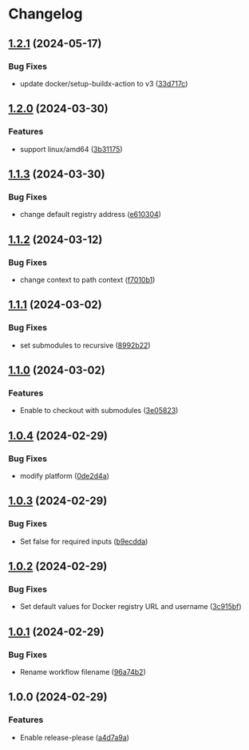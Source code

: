 # Changelog

## [1.2.1](https://github.com/chanyou0311/docker-build-and-push-workflow/compare/v1.2.0...v1.2.1) (2024-05-17)


### Bug Fixes

* update docker/setup-buildx-action to v3 ([33d717c](https://github.com/chanyou0311/docker-build-and-push-workflow/commit/33d717cc7a06d374f57c4da768eb1a58505dea9c))

## [1.2.0](https://github.com/chanyou0311/docker-build-and-push-workflow/compare/v1.1.3...v1.2.0) (2024-03-30)


### Features

* support linux/amd64 ([3b31175](https://github.com/chanyou0311/docker-build-and-push-workflow/commit/3b31175a8ffdb8fdaa39d8a7e26ab6b7e4d2849b))

## [1.1.3](https://github.com/chanyou0311/docker-build-and-push-workflow/compare/v1.1.2...v1.1.3) (2024-03-30)


### Bug Fixes

* change default registry address ([e610304](https://github.com/chanyou0311/docker-build-and-push-workflow/commit/e610304ed83559647699bb5220c7c841e4e0fcda))

## [1.1.2](https://github.com/chanyou0311/docker-build-and-push-workflow/compare/v1.1.1...v1.1.2) (2024-03-12)


### Bug Fixes

* change context to path context ([f7010b1](https://github.com/chanyou0311/docker-build-and-push-workflow/commit/f7010b1241e5cbb96dfaf399ddfef840ec364a87))

## [1.1.1](https://github.com/chanyou0311/docker-build-and-push-workflow/compare/v1.1.0...v1.1.1) (2024-03-02)


### Bug Fixes

* set submodules to recursive ([8992b22](https://github.com/chanyou0311/docker-build-and-push-workflow/commit/8992b22a947954478a832783bf76987057dc78cf))

## [1.1.0](https://github.com/chanyou0311/docker-build-and-push-workflow/compare/v1.0.4...v1.1.0) (2024-03-02)


### Features

* Enable to checkout with submodules ([3e05823](https://github.com/chanyou0311/docker-build-and-push-workflow/commit/3e058235c0e298809f1ff51b47f49e42bc908b7d))

## [1.0.4](https://github.com/chanyou0311/docker-build-and-push-workflow/compare/v1.0.3...v1.0.4) (2024-02-29)


### Bug Fixes

* modify platform ([0de2d4a](https://github.com/chanyou0311/docker-build-and-push-workflow/commit/0de2d4adb8a57d546e5b8ed3e361c18c23f926b9))

## [1.0.3](https://github.com/chanyou0311/docker-build-and-push-workflow/compare/v1.0.2...v1.0.3) (2024-02-29)


### Bug Fixes

* Set false for required inputs ([b9ecdda](https://github.com/chanyou0311/docker-build-and-push-workflow/commit/b9ecddae26da8d76405f90837e2b8aba98618415))

## [1.0.2](https://github.com/chanyou0311/docker-build-and-push-workflow/compare/v1.0.1...v1.0.2) (2024-02-29)


### Bug Fixes

* Set default values for Docker registry URL and username ([3c915bf](https://github.com/chanyou0311/docker-build-and-push-workflow/commit/3c915bf277a632685920686512741de5e9685013))

## [1.0.1](https://github.com/chanyou0311/docker-build-and-push-workflow/compare/v1.0.0...v1.0.1) (2024-02-29)


### Bug Fixes

* Rename workflow filename ([96a74b2](https://github.com/chanyou0311/docker-build-and-push-workflow/commit/96a74b29dbd5f17da66710bf4aa7c2137a70f43e))

## 1.0.0 (2024-02-29)


### Features

* Enable release-please ([a4d7a9a](https://github.com/chanyou0311/docker-build-and-push-workflow/commit/a4d7a9a350bd107733a5eef15804242ad22fdf6f))
